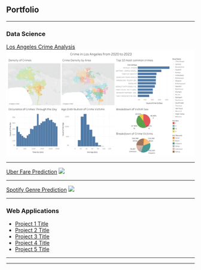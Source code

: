 ## Portfolio

---

### Data Science

[Los Angeles Crime Analysis](https://github.com/sahilnale/uber_fare/blob/main/Uber_Fare_Prediction.ipynb)
<img src="images/crime.png?raw=true"/>

---
[Uber Fare Prediction](/pdf/sample_presentation.pdf)
<img src="images/dummy_thumbnail.jpg?raw=true"/>

---
[Spotify Genre Prediction](http://example.com/)
<img src="images/dummy_thumbnail.jpg?raw=true"/>

---

### Web Applications

- [Project 1 Title](http://example.com/)
- [Project 2 Title](http://example.com/)
- [Project 3 Title](http://example.com/)
- [Project 4 Title](http://example.com/)
- [Project 5 Title](http://example.com/)

---




---

